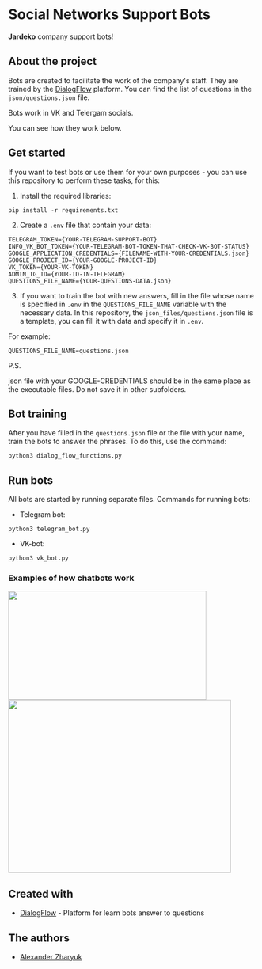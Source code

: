 # Social Networks Support Bots

**Jardeko** company support bots!

## About the project

Bots are created to facilitate the work of the company's staff. They are trained by the [DialogFlow](https://dialogflow.cloud.google.com/) platform. You can find the list of questions in the `json/questions.json` file.

Bots work in VK and Telergam socials.

You can see how they work below.

## Get started

If you want to test bots or use them for your own purposes - you can use this repository to perform these tasks, for this:
1. Install the required libraries:
```
pip install -r requirements.txt
```
2. Create a `.env` file that contain your data:
```
TELEGRAM_TOKEN={YOUR-TELEGRAM-SUPPORT-BOT}
INFO_VK_BOT_TOKEN={YOUR-TELEGRAM-BOT-TOKEN-THAT-CHECK-VK-BOT-STATUS}
GOOGLE_APPLICATION_CREDENTIALS={FILENAME-WITH-YOUR-CREDENTIALS.json}
GOOGLE_PROJECT_ID={YOUR-GOOGLE-PROJECT-ID}
VK_TOKEN={YOUR-VK-TOKEN}
ADMIN_TG_ID={YOUR-ID-IN-TELEGRAM}
QUESTIONS_FILE_NAME={YOUR-QUESTIONS-DATA.json}
```

3. If you want to train the bot with new answers, fill in the file whose name is specified in `.env` in the `QUESTIONS_FILE_NAME` variable with the necessary data.
In this repository, the `json_files/questions.json` file is a template, you can fill it with data and specify it in `.env`.

For example:
```
QUESTIONS_FILE_NAME=questions.json
```

P.S.

json file with your GOOGLE-CREDENTIALS should be in the same place as the executable files. Do not save it in other subfolders.

## Bot training
After you have filled in the `questions.json` file or the file with your name, train the bots to answer the phrases. To do this, use the command:

```
python3 dialog_flow_functions.py
```

## Run bots
All bots are started by running separate files.
Commands for running bots:

* Telegram bot:
```
python3 telegram_bot.py
```
* VK-bot:
```
python3 vk_bot.py
```

### Examples of how chatbots work

<img src="https://github.com/AlexanderZharyuk/game-of-verbs/blob/main/repo_media/vk-bot-preview.gif?raw=true" data-canonical-src="https:// gyazo.com/eb5c5741b6a9a16c692170a41a49c858.png" width="400" height="220" />

<br>

<img src="https://github.com/AlexanderZharyuk/game-of-verbs/blob/main/repo_media/TG-preview.gif?raw=true" data-canonical-src="https://gyazo. com/eb5c5741b6a9a16c692170a41a49c858.png" width="450" height="350" />


## Created with

* [DialogFlow](https://dialogflow.cloud.google.com/) - Platform for learn bots answer to questions

## The authors

* [Alexander Zharyuk](https://gist.github.com/AlexanderZharyuk)
